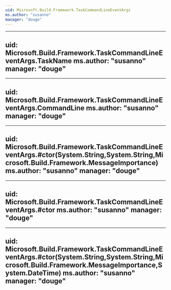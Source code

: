 ```yaml
---
uid: Microsoft.Build.Framework.TaskCommandLineEventArgs
ms.author: "susanno"
manager: "douge"
---
```


---
uid: Microsoft.Build.Framework.TaskCommandLineEventArgs.TaskName
ms.author: "susanno"
manager: "douge"
---

---
uid: Microsoft.Build.Framework.TaskCommandLineEventArgs.CommandLine
ms.author: "susanno"
manager: "douge"
---

---
uid: Microsoft.Build.Framework.TaskCommandLineEventArgs.#ctor(System.String,System.String,Microsoft.Build.Framework.MessageImportance)
ms.author: "susanno"
manager: "douge"
---

---
uid: Microsoft.Build.Framework.TaskCommandLineEventArgs.#ctor
ms.author: "susanno"
manager: "douge"
---

---
uid: Microsoft.Build.Framework.TaskCommandLineEventArgs.#ctor(System.String,System.String,Microsoft.Build.Framework.MessageImportance,System.DateTime)
ms.author: "susanno"
manager: "douge"
---
